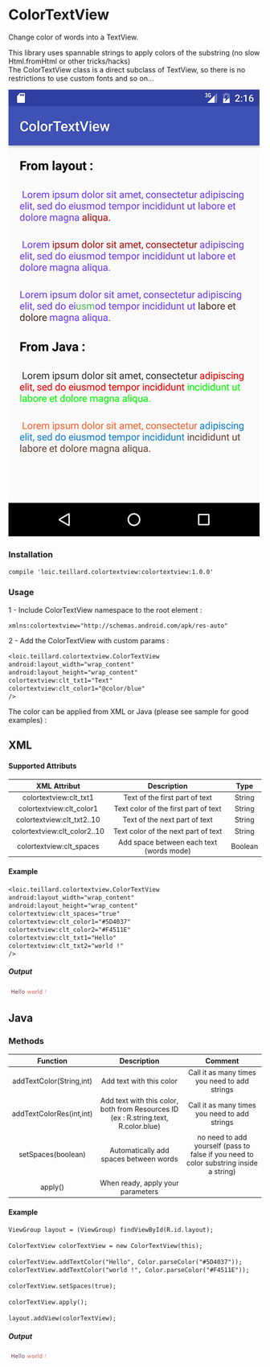 # ColorTextView


Change color of words into a TextView.

This library uses spannable strings to apply colors of the substring (no slow Html.fromHtml or other tricks/hacks)  
The ColorTextView class is a direct subclass of TextView, so there is no restrictions to use custom fonts and so on...

![Screenshot](./screenshot.png)

### Installation

	compile 'loic.teillard.colortextview:colortextview:1.0.0'

### Usage

1 - Include ColorTextView namespace to the root element :

	xmlns:colortextview="http://schemas.android.com/apk/res-auto"

2 - Add the ColorTextView with custom params :

	<loic.teillard.colortextview.ColorTextView
	android:layout_width="wrap_content"
	android:layout_height="wrap_content"
	colortextview:clt_txt1="Text"
	colortextview:clt_color1="@color/blue"
	/>

The color can be applied from XML or Java (please see sample for good examples) :

## XML

####  Supported Attributs

| XML Attribut         | Description  |Type|
| :-------------:| :-----:|:-----:|
| colortextview:clt_txt1| Text of the first part of text |String|
| colortextview:clt_color1|  Text color of the first part of text|String|
| colortextview:clt_txt2..10| Text of the next part of text |String|
| colortextview:clt_color2..10|  Text color of the next part of text|String|
| colortextview:clt_spaces |Add space between each text (words mode)|Boolean|

####  Example

	<loic.teillard.colortextview.ColorTextView
    android:layout_width="wrap_content"
    android:layout_height="wrap_content"
    colortextview:clt_spaces="true"
    colortextview:clt_color1="#5D4037"
    colortextview:clt_color2="#F4511E"
    colortextview:clt_txt1="Hello"
    colortextview:clt_txt2="world !"
    />
    
#####    Output
    
![HelloWorld](./helloworld.png)

## Java

### Methods

| Function        | Description  |Comment|
| :-------------: |:-------------:| :-----:|
| addTextColor(String,int) | Add text with this color|Call it as many times you need to add strings
| addTextColorRes(int,int) | Add text with this color, both from Resources ID (ex : R.string.text, R.color.blue)|Call it as many times you need to add strings
| setSpaces(boolean) | Automatically add spaces between words|no need to add yourself (pass to false if you need to color substring inside a string)
| apply() | When ready, apply your parameters| |

#### Example

    ViewGroup layout = (ViewGroup) findViewById(R.id.layout);
    
    ColorTextView colorTextView = new ColorTextView(this);

    colorTextView.addTextColor("Hello", Color.parseColor("#5D4037"));
    colorTextView.addTextColor("world !", Color.parseColor("#F4511E"));

    colorTextView.setSpaces(true);

    colorTextView.apply();

    layout.addView(colorTextView);
    
#####    Output
    
![HelloWorld](./helloworld.png)    